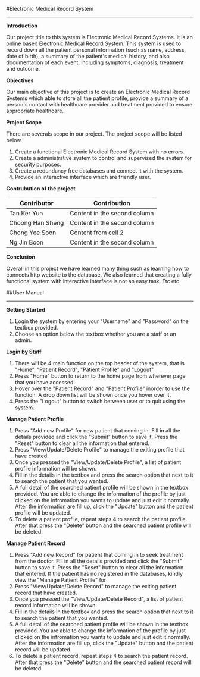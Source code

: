 #Electronic Medical Record System
***

**Introduction**

Our project title to this system is Electronic Medical Record Systems. It is an online based Electronic Medical Record System. This system is used to record down all the patient personal information (such as name, address, date of birth), a summary of the patient's medical history, and also documentation of each event, including symptoms, diagnosis, treatment and outcome. 

**Objectives**

Our main objective of this project is to create an Electronic Medical Record Systems which able to store all the patient profile, provide a summary of a person's contact with healthcare provider and treatment provided to ensure appropriate healthcare. 

**Project Scope**

There are severals scope in our project. The project scope will be listed below.

1. Create a functional Electronic Medical Record System with no errors.
2. Create a administrative system to control and supervised the system for security purposes. 
3. Create a redundancy free databases and connect it with the system. 
4. Provide an interactive interface which are friendly user. 

**Contrubution of the project**

Contributor | Contribution
------------ | -------------
Tan Ker Yun | Content in the second column
Choong Han Sheng | Content in the second column
Chong Yee Soon | Content from cell 2
Ng Jin Boon | Content in the second column

**Conclusion**

Overall in this project we have learned many thing such as learning how to connects http website to the database. We also learned that creating a fully functional system with interactive interface is not an easy task. Etc etc

##User Manual
***
**Getting Started**

1. Login the system by entering your "Username" and "Password" on the textbox provided.
2. Choose an option below the textbox whether you are a staff or an admin. 

**Login by Staff**

1. There will be 4 main function on the top header of the system, that is "Home", "Patient Record", "Patient Profile" and "Logout"
2. Press "Home" button to return to the home page from wherever page that you have accessed. 
3. Hover over the "Patient Record" and "Patient Profile" inorder to use the function. A drop down list will be shown once you hover over it.
4. Press the "Logout" button to switch between user or to quit using the system.


**Manage Patient Profile**

1. Press "Add new Profile" for new patient that coming in. Fill in all the details provided and click the "Submit" button to save it. Press the "Reset" button to clear all the information that entered.
2. Press "View/Update/Delete Profile" to manage the exiting profile that have created. 
3. Once you pressed the "View/Update/Delete Profile", a list of patient profile information will be shown. 
4. Fill in the details in the textbox and press the search option that next to it to search the patient that you wanted. 
5. A full detail of the searched patient profile will be shown in the textbox provided. You are able to change the information of the profile by just clicked on the infromation you wants to update and just edit it normally. After the information are fill up, click the "Update" button and the patient profile will be updated. 
6. To delete a patient profile, repeat steps 4 to search the patient profile. After that press the "Delete" button and the searched patient profile will be deleted.


**Manage Patient Record**

1. Press "Add new Record" for patient that coming in to seek treatment from the doctor. Fill in all the details provided and click the "Submit" button to save it. Press the "Reset" button to clear all the information that entered. If the patient has no registered in the databases, kindly view the "Manage Patient Profile" for
2. Press "View/Update/Delete Record" to manage the exiting patient record that have created. 
3. Once you pressed the "View/Update/Delete Record", a list of patient record information will be shown. 
4. Fill in the details in the textbox and press the search option that next to it to search the patient that you wanted. 
5. A full detail of the searched patient profile will be shown in the textbox provided. You are able to change the information of the profile by just clicked on the infromation you wants to update and just edit it normally. After the information are fill up, click the "Update" button and the patient record will be updated. 
6. To delete a patient record, repeat steps 4 to search the patient record. After that press the "Delete" button and the searched patient record will be deleted.
